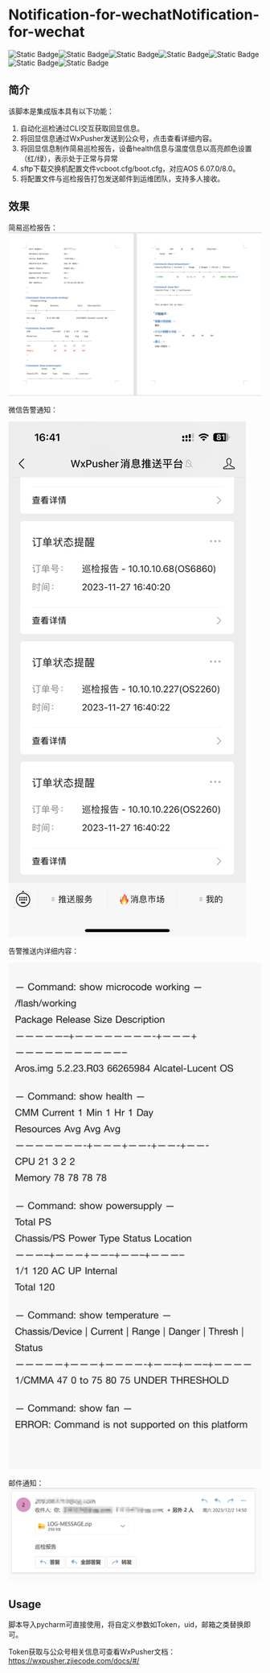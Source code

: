 # Notification-for-wechatNotification-for-wechat

![Static Badge](https://img.shields.io/badge/netmiko-4.2.0-blue%20)![Static Badge](https://img.shields.io/badge/openpyxl-3.1.2-green%20)![Static Badge](https://img.shields.io/badge/requests-2.31.0-red)![Static Badge](https://img.shields.io/badge/openpyxl-3.1.2-yellow)![Static Badge](https://img.shields.io/badge/XlsxWriter-3.1.9-oringo)![Static Badge](https://img.shields.io/badge/paramiko-3.3.1-pink)![Static Badge](https://img.shields.io/badge/python-3.10.6-9cf)



## 简介

该脚本是集成版本具有以下功能：

1. 自动化巡检通过CLI交互获取回显信息。
2. 将回显信息通过WxPusher发送到公众号，点击查看详细内容。
3. 将回显信息制作简易巡检报告，设备health信息与温度信息以高亮颜色设置（红/绿），表示处于正常与异常
4. sftp下载交换机配置文件vcboot.cfg/boot.cfg，对应AOS 6.07.0/8.0。
5. 将配置文件与巡检报告打包发送邮件到运维团队，支持多人接收。



## 效果

 简易巡检报告：![image](https://github.com/DengShicong/Notification-for-wechat/blob/main/images/5bdb0705f552d83b7d1b3afad1f1425.png)


微信告警通知：

![image](https://github.com/DengShicong/Notification-for-wechat/blob/main/images/2b43df42e83059ffc972b05ee7ac356.png)

 告警推送内详细内容：

![image](https://github.com/DengShicong/Notification-for-wechat/blob/main/images/2bcfc2c0316ba59d28e30dcd7cd6fd0.png)

邮件通知：
![image](https://github.com/DengShicong/Notification-for-wechat/blob/main/images/b622ba18ada68775ccb205a4872a3e0.png)



## Usage

脚本导入pycharm可直接使用，将自定义参数如Token，uid，邮箱之类替换即可。

Token获取与公众号相关信息可查看WxPusher文档：https://wxpusher.zjiecode.com/docs/#/

